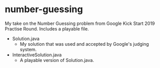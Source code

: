 # number-guessing
My take on the Number Guessing problem from Google Kick Start 2019 Practise Round. Includes a playable file.

* Solution.java
  * My solution that was used and accepted by Google's judging system. 
* InteractiveSolution.java
  * A playable version of Solution.java.
